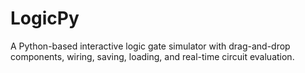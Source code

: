 # LogicPy
A Python-based interactive logic gate simulator with drag-and-drop components, wiring, saving, loading, and real-time circuit evaluation.
